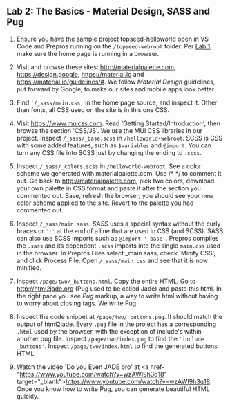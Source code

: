 ## Lab 2: The Basics - Material Design, SASS and Pug

1. Ensure you have the sample project topseed-helloworld open in VS Code and Prepros running on the `/topseed-webroot` folder. Per [Lab 1](./1-helloWorld/), make sure the home page is running in a browser.

2. Visit and browse these sites: <a href='http://materialpalette.com' target='_blank'>http://materialpalette.com</a>, <a href='https://design.google' target='_blank'>https://design.google</a>, <a href='https://material.io' target='_blank'>https://material.io</a> and
<a href='https://material.io/guidelines/#' target='_blank'>https://material.io/guidelines/#</a>. We follow _Material Design_ guidelines, put forward by Google, to make our sites and mobile apps look better. 

3. Find `'/_sass/main.css'` in the home page source, and inspect it. Other than fonts, all CSS used on the site is in this one CSS.

4. Visit <a href='https://www.muicss.com' target='_blank'>https://www.muicss.com</a>. Read 'Getting Started/Introduction', then browse the section 'CSS/JS'. We use the MUI CSS libraries in our project. Inspect `/_sass/_base.scss` in `/helloworld-webroot`. SCSS is CSS with some added features, such as `$variables` and `@import`. You can turn any CSS file into SCSS just by changing the ending to `.scss`.

5. Inspect `/_sass/_colors.scss` in `/helloworld-webroot`. See a color scheme we generated with materialpalette.com. Use /\* \*/ to comment it out. Go back to <a href='http://materialpalette.com' target='_blank'>http://materialpalette.com</a>, pick two colors, download your own palette in CSS format and paste it after the section you commented out. Save, refresh the browser; you should see your new color scheme applied to the site. Revert to the palette you had commented out.

6. Inspect `/_sass/main.sass`. _SASS_ uses a special syntax without the curly braces or `';'` at the end of a line that are used in CSS (and SCSS). SASS can also use SCSS imports such as `@import '_base'`. Prepros compiles the `.sass` and its dependent `.scss` imports into the single `main.css` used in the browser. In Prepros Files select _main.sass, check 'Minify CSS', and click Process File. Open `/_sass/main.css` and see that it is now minified.

7. Inspect `/page/two/_buttons.html`. Copy the entire HTML. Go to <a href='http://html2jade.org' target='_blank'>http://html2jade.org</a> (Pug used to be called Jade) and paste this html. In the right pane you see _Pug_ markup, a way to write html without having to worry about closing tags. We write Pug. 

8. Inspect the code snippet at `/page/two/_buttons.pug`. It should match the output of html2jade. Every `.pug` file in the project has a corresponding `.html` used by the browser, with the exception of include's within another pug file. Inspect `/page/two/index.pug` to find the `'include _buttons'`. Inspect `/page/two/index.html` to find the generated buttons HTML.

9. Watch the video 'Do you Even JADE bro' at <a href-"https://www.youtube.com/watch?v=wzAWI9h3q18" target="_blank">https://www.youtube.com/watch?v=wzAWI9h3q18</a>. Once you know how to write Pug, you can generate beautiful HTML quickly.
